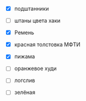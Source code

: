 - [x] подштанники
- [ ] штаны цвета хаки
- [x] Ремень
- [x] красная толстовка МФТИ
- [x] пижама
- [ ] оранжевое худи
- [ ] логслив
- [ ] зелёная 

